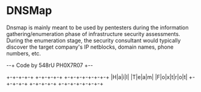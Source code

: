 # DNSMap

Dnsmap is mainly meant to be used by pentesters during the information gathering/enumeration phase of infrastructure security assessments. During the enumeration stage, the security consultant would typically discover the target company's IP netblocks, domain names, phone numbers, etc. 

--+ Code by 548rU PH0X7R07 +--

+-+-+-+-+ +-+-+-+-+ +-+-+-+-+-+-+-+
 |H|a|i|l| |T|e|a|m| |F|o|x|t|r|o|t|
 +-+-+-+-+ +-+-+-+-+ +-+-+-+-+-+-+-+
